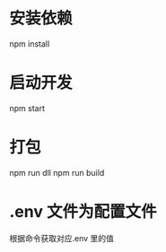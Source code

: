 # 安装依赖
npm install

# 启动开发
npm start

# 打包
npm run dll
npm run build 

# .env 文件为配置文件

根据命令获取对应.env 里的值